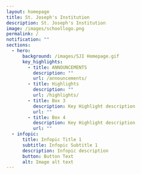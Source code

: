 ```yaml
---
layout: homepage
title: St. Joseph's Institution
description: St. Joseph's Institution
image: /images/schoollogo.png
permalink: /
notification: ""
sections:
  - hero:
      background: /images/SJI Homepage.gif
      key_highlights:
        - title: ANNOUNCEMENTS
          description: ""
          url: /announcements/
        - title: Highlights
          description: ""
          url: /highlights/
        - title: Box 3
          description: Key Highlight description
          url: ""
        - title: Box 4
          description: Key Highlight description
          url: ""
  - infopic:
      title: Infopic Title 1
      subtitle: Infopic Subtitle 1
      description: Infopic description
      button: Button Text
      alt: Image alt text
---
```

